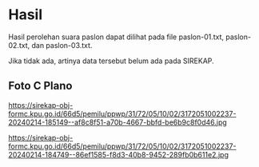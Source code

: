 # Hasil

Hasil perolehan suara paslon dapat dilihat pada file paslon-01.txt, paslon-02.txt, dan paslon-03.txt.

Jika tidak ada, artinya data tersebut belum ada pada SIREKAP.

## Foto C Plano

https://sirekap-obj-formc.kpu.go.id/66d5/pemilu/ppwp/31/72/05/10/02/3172051002237-20240214-185149--af8c8f51-a70b-4667-bbfd-be6b9c8f0d46.jpg

https://sirekap-obj-formc.kpu.go.id/66d5/pemilu/ppwp/31/72/05/10/02/3172051002237-20240214-184749--86ef1585-f8d3-40b8-9452-289fb0b611e2.jpg
